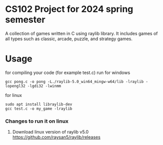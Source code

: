 
# CS102 Project for 2024 spring semester
A collection of games written in C using raylib library. It includes games of all types such as classic, arcade, puzzle, and strategy games.

# Usage
for compiling your code (for example test.c) run
for windows
```
gcc pong.c -o pong -L./raylib-5.0_win64_mingw-w64/lib -lraylib -lopengl32 -lgdi32 -lwinmm
```

for linux 
```
sudo apt install libraylib-dev
gcc test.c -o my_game -lraylib
```

### Changes to run it on linux

1. Download linux version of raylib v5.0 https://github.com/raysan5/raylib/releases
